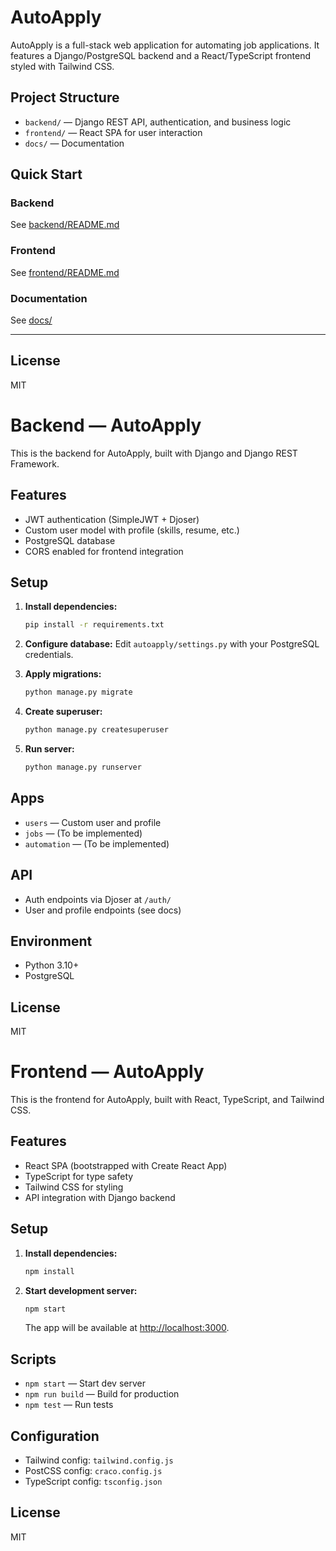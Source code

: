 # AutoApply

AutoApply is a full-stack web application for automating job applications. It features a Django/PostgreSQL backend and a React/TypeScript frontend styled with Tailwind CSS.

## Project Structure

- `backend/` — Django REST API, authentication, and business logic
- `frontend/` — React SPA for user interaction
- `docs/` — Documentation

## Quick Start

### Backend

See [backend/README.md](backend/README.md)

### Frontend

See [frontend/README.md](frontend/README.md)

### Documentation

See [docs/](docs/)

---

## License

MIT

# Backend — AutoApply

This is the backend for AutoApply, built with Django and Django REST Framework.

## Features

- JWT authentication (SimpleJWT + Djoser)
- Custom user model with profile (skills, resume, etc.)
- PostgreSQL database
- CORS enabled for frontend integration

## Setup

1. **Install dependencies:**
   ```sh
   pip install -r requirements.txt
   ```

2. **Configure database:**
   Edit `autoapply/settings.py` with your PostgreSQL credentials.

3. **Apply migrations:**
   ```sh
   python manage.py migrate
   ```

4. **Create superuser:**
   ```sh
   python manage.py createsuperuser
   ```

5. **Run server:**
   ```sh
   python manage.py runserver
   ```

## Apps

- `users` — Custom user and profile
- `jobs` — (To be implemented)
- `automation` — (To be implemented)

## API

- Auth endpoints via Djoser at `/auth/`
- User and profile endpoints (see docs)

## Environment

- Python 3.10+
- PostgreSQL

## License

MIT

# Frontend — AutoApply

This is the frontend for AutoApply, built with React, TypeScript, and Tailwind CSS.

## Features

- React SPA (bootstrapped with Create React App)
- TypeScript for type safety
- Tailwind CSS for styling
- API integration with Django backend

## Setup

1. **Install dependencies:**
   ```sh
   npm install
   ```

2. **Start development server:**
   ```sh
   npm start
   ```
   The app will be available at [http://localhost:3000](http://localhost:3000).

## Scripts

- `npm start` — Start dev server
- `npm run build` — Build for production
- `npm test` — Run tests

## Configuration

- Tailwind config: `tailwind.config.js`
- PostCSS config: `craco.config.js`
- TypeScript config: `tsconfig.json`

## License

MIT